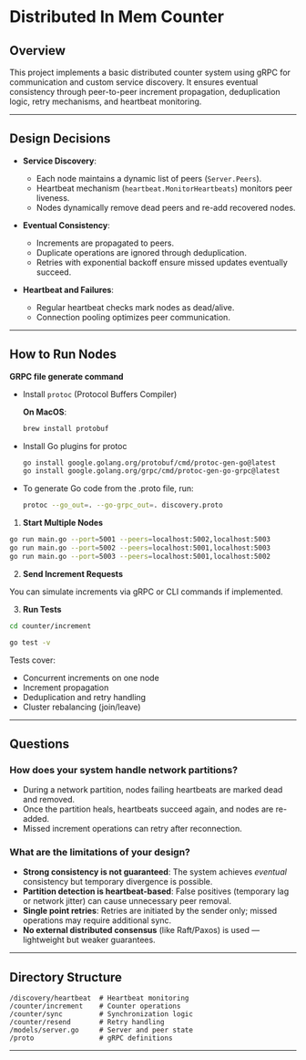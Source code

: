 # Distributed In Mem Counter

## Overview
This project implements a basic distributed counter system using gRPC for communication and custom service discovery. It ensures eventual consistency through peer-to-peer increment propagation, deduplication logic, retry mechanisms, and heartbeat monitoring.

---

## Design Decisions

- **Service Discovery**:
    - Each node maintains a dynamic list of peers (`Server.Peers`).
    - Heartbeat mechanism (`heartbeat.MonitorHeartbeats`) monitors peer liveness.
    - Nodes dynamically remove dead peers and re-add recovered nodes.

- **Eventual Consistency**:
    - Increments are propagated to peers.
    - Duplicate operations are ignored through deduplication.
    - Retries with exponential backoff ensure missed updates eventually succeed.

- **Heartbeat and Failures**:
    - Regular heartbeat checks mark nodes as dead/alive.
    - Connection pooling optimizes peer communication.

---

## How to Run Nodes

**GRPC file generate command**
- Install `protoc` (Protocol Buffers Compiler)

  **On MacOS**:
  ```bash
  brew install protobuf
  
- Install Go plugins for protoc
  ```bash
  go install google.golang.org/protobuf/cmd/protoc-gen-go@latest
  go install google.golang.org/grpc/cmd/protoc-gen-go-grpc@latest

- To generate Go code from the .proto file, run:

  ```bash 
  protoc --go_out=. --go-grpc_out=. discovery.proto


1. **Start Multiple Nodes**

```bash
go run main.go --port=5001 --peers=localhost:5002,localhost:5003
go run main.go --port=5002 --peers=localhost:5001,localhost:5003
go run main.go --port=5003 --peers=localhost:5001,localhost:5002
```

2. **Send Increment Requests**

You can simulate increments via gRPC or CLI commands if implemented.

3. **Run Tests**

```bash
cd counter/increment

go test -v
```

Tests cover:
- Concurrent increments on one node
- Increment propagation
- Deduplication and retry handling
- Cluster rebalancing (join/leave)

---

## Questions

### How does your system handle network partitions?
- During a network partition, nodes failing heartbeats are marked dead and removed.
- Once the partition heals, heartbeats succeed again, and nodes are re-added.
- Missed increment operations can retry after reconnection.

### What are the limitations of your design?
- **Strong consistency is not guaranteed**: The system achieves *eventual* consistency but temporary divergence is possible.
- **Partition detection is heartbeat-based**: False positives (temporary lag or network jitter) can cause unnecessary peer removal.
- **Single point retries**: Retries are initiated by the sender only; missed operations may require additional sync.
- **No external distributed consensus** (like Raft/Paxos) is used — lightweight but weaker guarantees.

---

## Directory Structure

```
/discovery/heartbeat  # Heartbeat monitoring
/counter/increment    # Counter operations
/counter/sync         # Synchronization logic
/counter/resend       # Retry handling
/models/server.go     # Server and peer state
/proto                # gRPC definitions
```

---
